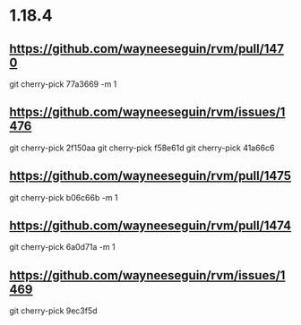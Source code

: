 # 1.18.4

## https://github.com/wayneeseguin/rvm/pull/1470
git cherry-pick 77a3669 -m 1

## https://github.com/wayneeseguin/rvm/issues/1476
git cherry-pick 2f150aa
git cherry-pick f58e61d
git cherry-pick 41a66c6

## https://github.com/wayneeseguin/rvm/pull/1475
git cherry-pick b06c66b -m 1

## https://github.com/wayneeseguin/rvm/pull/1474
git cherry-pick 6a0d71a -m 1

## https://github.com/wayneeseguin/rvm/issues/1469
git cherry-pick 9ec3f5d
